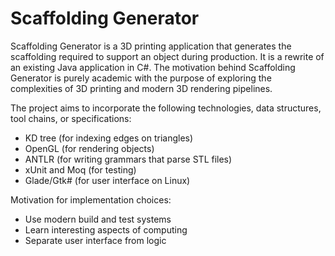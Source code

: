 # Scaffolding Generator

Scaffolding Generator is a 3D printing application that generates the
scaffolding required to support an object during production.  It is a rewrite
of an existing Java application in C#.  The motivation behind Scaffolding
Generator is purely academic with the purpose of exploring the complexities of
3D printing and modern 3D rendering pipelines.

The project aims to incorporate the following technologies, data structures,
tool chains, or specifications:

* KD tree (for indexing edges on triangles)
* OpenGL (for rendering objects)
* ANTLR (for writing grammars that parse STL files)
* xUnit and Moq (for testing)
* Glade/Gtk# (for user interface on Linux)

Motivation for implementation choices:

* Use modern build and test systems
* Learn interesting aspects of computing
* Separate user interface from logic
